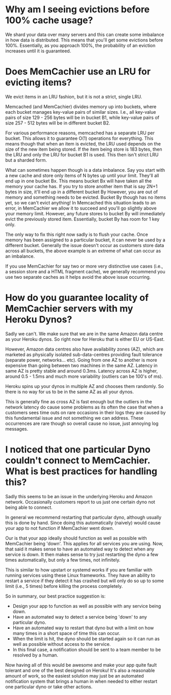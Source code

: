 # Why am I seeing evictions before 100% cache usage?

We shard your data over many servers and this can create some
imbalance in how data is distributed. This means that you'll get some
evictions before 100%. Essentially, as you approach 100%, the
probability of an eviction increases until it is guaranteed.

# Does MemCachier use an LRU for evicting items?

We evict items in an LRU fashion, but it is not a strict, single LRU.

Memcached (and MemCachier) divides memory up into buckets, where each
bucket manages key-value pairs of similar sizes. I.e., all key-value
pairs of size 129 - 256 bytes will be in bucket B1, while key-value
pairs of size 257 - 512 bytes will be in different bucket B2.

For various performance reasons, memcached has a separate LRU per
bucket. This allows it to guarantee O(1) operations for everything.
This means though that when an item is evicted, the LRU used depends
on the size of the new item being stored. If the item being store is
183 bytes, then the LRU and only the LRU for bucket B1 is used. This
then isn't strict LRU but a sharded form.

What can sometimes happen though is a data imbalance. Say you start
with a new cache and store only items of N bytes up until your limit.
They'll all end up in one bucket Bx. This means bucket Bx will have
taken all the memory your cache has. If you try to store another item
that is say 2N+1 bytes in size, it'll end up in a different bucket By
However, you are out of memory and something needs to be evicted.
Bucket By though has no items yet, so we can't evict anything! In
Memcached this situation leads to an error, in MemCachier we allow it
to succeed and you'll go slightly above your memory limit. However,
any future stores to bucket By will immediately evict the previously
stored item. Essentially, bucket By has room for 1 key only.

The only way to fix this right now sadly is to flush your cache. Once
memory has been assigned to a particular bucket, it can never be used
by a different bucket. Generally the issue doesn't occur as customers
store data across all buckets, the above example is an extreme of what
can occur as an imbalance.

If you use MemCachier for say two or more very distinctive use cases
(i.e., a session store and a HTML fragment cache), we generally
recommend you use two separate caches as it helps avoid the above
issue occurring.

# How do you guarantee locality of MemCachier servers with my Heroku Dynos?

Sadly we can't. We make sure that we are in the same Amazon data
centre as your Heroku dynos. So right now for Heroku that is either EU
or US-East.

However, Amazon data centres also have availability zones (AZ), which
are marketed as physically isolated sub-data-centres providing fault
tolerance (separate power, networks... etc). Going from one AZ to
another is more expensive than going between two machines in the same
AZ. Latency in same AZ is pretty stable and around 0.3ms. Latency
across AZ is higher, around 0.5 - 1.5ms and much more variability
(outliers can be 100's of ms).

Heroku spins up your dynos in multiple AZ and chooses them randomly.
So there is no way for us to be in the same AZ as all your dynos.

This is generally fine as cross AZ is fast enough but the outliers in
the network latency do cause some problems as its often the case that
when a customers sees time outs on rare occasions in their logs they
are caused by this fundamental issue and not something we can address.
These occurrences are rare though so overall cause no issue, just
annoying log messages.

# I noticed that one particular Dyno couldn't connect to MemCachier. What is best practices for handling this?

Sadly this seems to be an issue in the underlying Heroku and Amazon
network. Occasionally customers report to us just one certain dyno
not being able to connect.

In general we recommend restarting that particular dyno, although
usually this is done by hand. Since doing this automatically (naively)
would cause your app to not function if MemCachier went down.

Our is that your app ideally should function as well as possible with
MemCachier being 'down'. This applies for all services you are using.
Now, that said it makes sense to have an automated way to detect when
any service is down. It then makes sense to try just restarting the
dyno a few times automatically, but only a few times, not infinitely.

This is similar to how upstart or systemd works if you are familiar
with running services using these Linux frameworks. They have an
ability to restart a service if they detect it has crashed but will
only do so up to some limit (i.e., 5 times) before killing the process
completely.

So in summary, our best practice suggestion is:
* Design your app to function as well as possible with any service
  being down.
* Have an automated way to detect a service being 'down' to any
  particular dyno.
* Have an automated way to restart that dyno but with a limit on how
  many times in a short space of time this can occur.
* When the limit is hit, the dyno should be started again so it can
  run as well as possible without access to the service.
* In this final case, a notification should be sent to a team member
  to be resolved by a human.

Now having all of this would be awesome and make your app quite fault
tolerant and one of the best designed on Heroku! It's also a
reasonable amount of work, so the easiest solution may just be an
automated notification system that brings a human in when needed to
either restart one particular dyno or take other actions.

